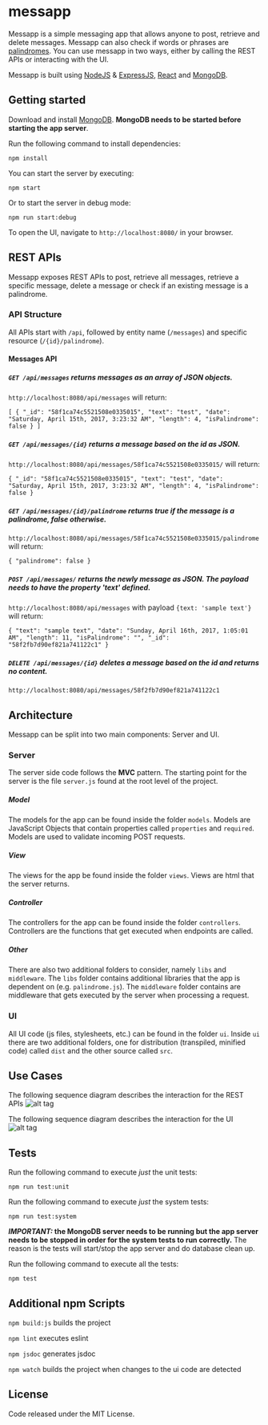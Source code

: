 # messapp

Messapp is a simple messaging app that allows anyone to post, retrieve and delete messages. Messapp can also check if words or phrases are [palindromes](https://en.wikipedia.org/wiki/Palindrome). You can use messapp in two ways, either by calling the REST APIs or interacting with the UI.

Messapp is built using [NodeJS](https://nodejs.org/en/) & [ExpressJS](https://expressjs.com/), [React](https://facebook.github.io/react/) and [MongoDB](https://www.mongodb.com/).

## Getting started
Download and install [MongoDB](https://www.mongodb.com/download-center). **MongoDB needs to be started before starting the app server**.

Run the following command to install dependencies:
```shell
npm install
```
You can start the server by executing:
```shell
npm start
```
Or to start the server in debug mode:
```shell
npm run start:debug
```
To open the UI, navigate to `http://localhost:8080/` in your browser.

## REST APIs
Messapp exposes REST APIs to post, retrieve all messages, retrieve a specific message, delete a message or check if an existing message is a palindrome.

### API Structure
All APIs start with `/api`, followed by entity name (`/messages`) and specific resource (`/{id}/palindrome`).

#### Messages API
##### _`GET /api/messages`_ returns messages as an array of JSON objects.

`http://localhost:8080/api/messages` will return:

`[
  {
    "_id": "58f1ca74c5521508e0335015",
    "text": "test",
    "date": "Saturday, April 15th, 2017, 3:23:32 AM",
    "length": 4,
    "isPalindrome": false
  }
 ]`

##### _`GET /api/messages/{id}`_ returns a message based on the id as JSON.

`http://localhost:8080/api/messages/58f1ca74c5521508e0335015/` will return:

`{
  "_id": "58f1ca74c5521508e0335015",
  "text": "test",
  "date": "Saturday, April 15th, 2017, 3:23:32 AM",
  "length": 4,
  "isPalindrome": false
}`

##### _`GET /api/messages/{id}/palindrome`_ returns true if the message is a palindrome, false otherwise.

`http://localhost:8080/api/messages/58f1ca74c5521508e0335015/palindrome` will return:

`{
  "palindrome": false
}`

##### _`POST /api/messages/`_ returns the newly message as JSON. The payload needs to have the property 'text' defined.

`http://localhost:8080/api/messages` with payload `{text: 'sample text'}` will return:

`{
  "text": "sample text",
  "date": "Sunday, April 16th, 2017, 1:05:01 AM",
  "length": 11,
  "isPalindrome": "",
  "_id": "58f2fb7d90ef821a741122c1"
}`

##### `DELETE /api/messages/{id}` deletes a message based on the id and returns no content.

`http://localhost:8080/api/messages/58f2fb7d90ef821a741122c1`

## Architecture
Messapp can be split into two main components: Server and UI.

### Server
The server side code follows the **MVC** pattern. The starting point for the server is the file `server.js` found at the root level of the project.

##### Model
The models for the app can be found inside the folder `models`. Models are JavaScript Objects that contain properties called `properties` and `required`. Models are used to validate incoming POST requests.

##### View
The views for the app   be found inside the folder `views`. Views are html that the server returns.

##### Controller
The controllers for the app can be found inside the folder `controllers`. Controllers are the functions that get executed when endpoints are called.

##### Other
There are also two additional folders to consider, namely `libs` and `middleware`. The `libs` folder contains additional libraries that the app is dependent on (e.g. `palindrome.js`). The `middleware` folder contains are middleware that gets executed by the server when processing a request.

### UI
All UI code (js files, stylesheets, etc.) can be found in the folder `ui`. Inside `ui` there are two additional folders, one for distribution (transpiled, minified code) called `dist` and the other source called `src`.

## Use Cases
The following sequence diagram describes the interaction for the REST APIs
![alt tag](https://cloud.githubusercontent.com/assets/4382148/25074260/40b6d148-22c5-11e7-8ace-1ce56e184340.png)

The following sequence diagram describes the interaction for the UI
![alt tag](https://cloud.githubusercontent.com/assets/4382148/25074261/41d969dc-22c5-11e7-8fda-e01b0ca7e132.png)

## Tests
Run the following command to execute _just_ the unit tests:
```shell
npm run test:unit
```

Run the following command to execute _just_ the system tests:
```shell
npm run test:system
```

**_IMPORTANT:_ the MongoDB server needs to be running but the app server needs to be stopped in order for the system tests to run correctly.** The reason is the tests will start/stop the app server and do database clean up.

Run the following command to execute all the tests:
```shell
npm test
```

## Additional npm Scripts
`npm build:js` builds the project

`npm lint` executes eslint

`npm jsdoc` generates jsdoc

`npm watch` builds the project when changes to the ui code are detected

## License
Code released under the MIT License.
